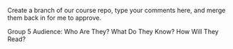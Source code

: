 Create a branch of our course repo, type your comments here, and merge them back in for me to approve.

Group 5
Audience:
Who Are They?
What Do They Know?
How Will They Read?
